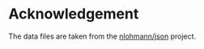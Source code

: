 # Acknowledgement
The data files are taken from the [nlohmann/json](https://github.com/nlohmann/json) project.